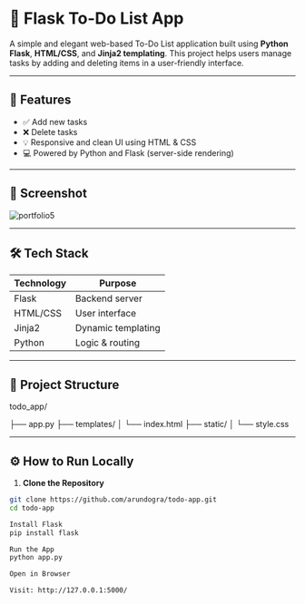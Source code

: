 # 📝 Flask To-Do List App

A simple and elegant web-based To-Do List application built using **Python Flask**, **HTML/CSS**, and **Jinja2 templating**. This project helps users manage tasks by adding and deleting items in a user-friendly interface.

---

## 🚀 Features

- ✅ Add new tasks
- ❌ Delete tasks
- 💡 Responsive and clean UI using HTML & CSS
- 💻 Powered by Python and Flask (server-side rendering)

---

## 📸 Screenshot

![portfolio5](https://github.com/user-attachments/assets/3153bc8c-d297-46b4-9e1a-521d13f4a9f3)


---

## 🛠️ Tech Stack

| Technology | Purpose                |
|------------|------------------------|
| Flask      | Backend server         |
| HTML/CSS   | User interface         |
| Jinja2     | Dynamic templating     |
| Python     | Logic & routing        |

---

## 📁 Project Structure

todo_app/

├── app.py
├── templates/
│ └── index.html
├── static/
│ └── style.css

---

## ⚙️ How to Run Locally

1. **Clone the Repository**

```bash
git clone https://github.com/arundogra/todo-app.git
cd todo-app

Install Flask
pip install flask

Run the App
python app.py

Open in Browser

Visit: http://127.0.0.1:5000/
